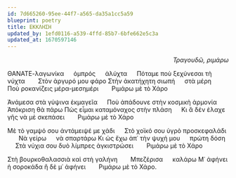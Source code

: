 ```yaml
---
id: 7d665260-95ee-44f7-a565-da35a1cc5a59
blueprint: poetry
title: ΕΚΚΛΗΣΗ
updated_by: 1efd0116-a539-4ffd-85b7-6bfe662e5c3a
updated_at: 1670597146
---
```

<div align="right">

_Τραγουδῶ, ριμάρω_
  
  </div>
  
ΘΑΝΑΤΕ-λαγωνίκα &emsp; ὀμπρός &emsp; ἀλύχτα
&emsp; Πόταμε ποὺ ξεχύνεσαι τὴ νύχτα
&emsp; &nbsp; Στὸν ἀργυρό μου φάρο
Στὴν ἀκατήχητη σιωπή &emsp; στὰ μέρη
&emsp; Ποὺ ροκανίζεις μέρα-μεσημέρι
&emsp; &nbsp; Ριμάρω μὲ τὸ Χάρο

Ἀνάμεσα στὰ γύψινα ἐκμαγεῖα
&emsp; Ποὺ ἀπάδουνε στὴν κοσμικὴ ἁρμονία
&emsp; &nbsp; Ἀπόκριση θὰ πάρω
Πὼς εἶμαι καταμόναχος στὴν πλάση
&emsp; Κι ἂ δέν ἐλαχε γῆς νὰ μὲ σκεπάσει
&emsp; &nbsp; Ριμάρω μὲ τὸ Χάρο

Μὲ τὸ γαμψό σου ἀντάμειψέ με χάδι
&emsp; Στὸ χοϊκό σου ὑγρὸ προσκεφαλάδι
&emsp; &nbsp; Νὰ γείρω &emsp; νὰ σπαρτάρω
Κι ὡς ἔχω ἀπ᾿ τὴν ψυχή μου &emsp; πρώτη δόση
&emsp; Στὰ νύχια σου δυὸ λίμπρες ἀγκιστρώσει
&emsp; &nbsp; Ριμάρω μὲ τὸ Χάρο

Στὴ βουρκοθαλασσιὰ καὶ στὴ γαλήνη
&emsp; &nbsp; Μπεζέρισα &emsp; καλάρω
Μ᾿ ἀφήνει ἡ σοροκάδα ἢ δὲ μ᾿ ἀφήνει
&emsp; &nbsp; Ριμάρω μὲ τὸ Χάρο.